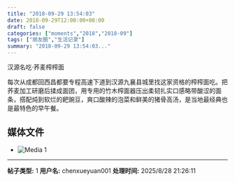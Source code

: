 ```yaml
---
title: "2018-09-29 13:54:03"
date: 2018-09-29T12:00:00+08:00
draft: false
categories: ["moments","2018","2018-09"]
tags: ["朋友圈","生活记录"]
summary: "2018-09-29 13:54:03..."
---
```


汉源名吃·荞麦榨榨面

每次从成都回西昌都要专程高速下道到汉源九襄县城里找这家资格的榨榨面吃。把荞麦加工研磨后揉成面团，用专用的竹木榨面器压出柔韧扎实口感略带酸涩的面条，搭配炖到软烂的耙豌豆，爽口酸辣的泡菜和鲜美的猪骨高汤，是当地最经典也是最特色的早午餐。

## 媒体文件

- ![Media 1](/Moments/photos/2018-09-29/201809291354030.jpg)

---

**帖子类型:** 1
**用户名:** chenxueyuan001
**处理时间:** 2025/8/28 21:26:11